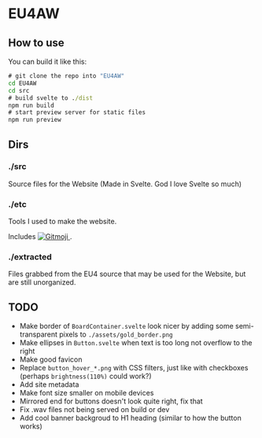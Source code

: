 # EU4AW

## How to use

You can build it like this:

```cmd
# git clone the repo into "EU4AW"
cd EU4AW
cd src
# build svelte to ./dist
npm run build
# start preview server for static files
npm run preview
```

## Dirs

### ./src

Source files for the Website (Made in Svelte. God I love Svelte so much)

### ./etc

Tools I used to make the website.

Includes <a href="https://gitmoji.dev">
  <img src="https://img.shields.io/badge/gitmoji-%20😜%20😍-FFDD67.svg?style=flat-square" alt="Gitmoji">
</a>.

### ./extracted

Files grabbed from the EU4 source that may be used for the Website, but are still unorganized.

## TODO

* Make border of `BoardContainer.svelte` look nicer by adding some semi-transparent pixels to `./assets/gold_border.png`
* Make ellipses in `Button.svelte` when text is too long not overflow to the right
* Make good favicon
* Replace `button_hover_*.png` with CSS filters, just like with checkboxes (perhaps `brightness(110%)` could work?)
* Add site metadata
* Make font size smaller on mobile devices
* Mirrored end for buttons doesn't look quite right, fix that
* Fix .wav files not being served on build or dev
* Add cool banner backgroud to H1 heading (similar to how the button works)
